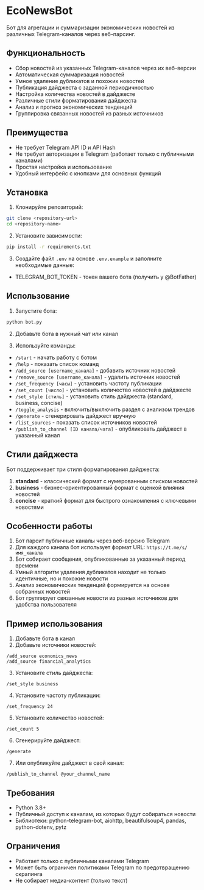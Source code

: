# EcoNewsBot

Бот для агрегации и суммаризации экономических новостей из различных Telegram-каналов через веб-парсинг.

## Функциональность

- Сбор новостей из указанных Telegram-каналов через их веб-версии
- Автоматическая суммаризация новостей
- Умное удаление дубликатов и похожих новостей
- Публикация дайджеста с заданной периодичностью
- Настройка количества новостей в дайджесте
- Различные стили форматирования дайджеста
- Анализ и прогноз экономических тенденций
- Группировка связанных новостей из разных источников

## Преимущества

- Не требует Telegram API ID и API Hash
- Не требует авторизации в Telegram (работает только с публичными каналами)
- Простая настройка и использование
- Удобный интерфейс с кнопками для основных функций

## Установка

1. Клонируйте репозиторий:
```bash
git clone <repository-url>
cd <repository-name>
```

2. Установите зависимости:
```bash
pip install -r requirements.txt
```

3. Создайте файл `.env` на основе `.env.example` и заполните необходимые данные:
- TELEGRAM_BOT_TOKEN - токен вашего бота (получить у @BotFather)

## Использование

1. Запустите бота:
```bash
python bot.py
```

2. Добавьте бота в нужный чат или канал

3. Используйте команды:
- `/start` - начать работу с ботом
- `/help` - показать список команд
- `/add_source [username_канала]` - добавить источник новостей
- `/remove_source [username_канала]` - удалить источник новостей
- `/set_frequency [часы]` - установить частоту публикации
- `/set_count [число]` - установить количество новостей в дайджесте
- `/set_style [стиль]` - установить стиль дайджеста (standard, business, concise)
- `/toggle_analysis` - включить/выключить раздел с анализом трендов
- `/generate` - сгенерировать дайджест вручную
- `/list_sources` - показать список источников новостей
- `/publish_to_channel [ID канала/чата]` - опубликовать дайджест в указанный канал

## Стили дайджеста

Бот поддерживает три стиля форматирования дайджеста:

1. **standard** - классический формат с нумерованным списком новостей
2. **business** - бизнес-ориентированный формат с оценкой влияния новостей
3. **concise** - краткий формат для быстрого ознакомления с ключевыми новостями

## Особенности работы

1. Бот парсит публичные каналы через веб-версию Telegram
2. Для каждого канала бот использует формат URL: `https://t.me/s/имя_канала`
3. Бот собирает сообщения, опубликованные за указанный период времени
4. Умный алгоритм удаления дубликатов находит не только идентичные, но и похожие новости
5. Анализ экономических тенденций формируется на основе собранных новостей
6. Бот группирует связанные новости из разных источников для удобства пользователя

## Пример использования

1. Добавьте бота в канал
2. Добавьте источники новостей:
```
/add_source economics_news
/add_source financial_analytics
```
3. Установите стиль дайджеста:
```
/set_style business
```
4. Установите частоту публикации:
```
/set_frequency 24
```
5. Установите количество новостей:
```
/set_count 5
```
6. Сгенерируйте дайджест:
```
/generate
```
7. Или опубликуйте дайджест в свой канал:
```
/publish_to_channel @your_channel_name
```

## Требования

- Python 3.8+
- Публичный доступ к каналам, из которых будут собираться новости
- Библиотеки: python-telegram-bot, aiohttp, beautifulsoup4, pandas, python-dotenv, pytz

## Ограничения

- Работает только с публичными каналами Telegram
- Может быть ограничен политиками Telegram по предотвращению скрапинга
- Не собирает медиа-контент (только текст) 